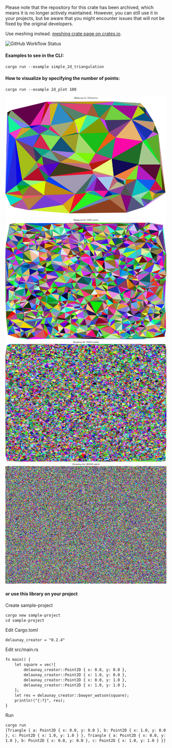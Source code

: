 Please note that the repository for this crate has been archived, which means it
is no longer actively maintained. However, you can still use it in your
projects, but be aware that you might encounter issues that will not be fixed by
the original developers.

Use meshing instead.
[meshing crate page on crates.io](https://crates.io/crates/meshing).

![GitHub Workflow Status](https://img.shields.io/github/actions/workflow/status/nash1111/delauny_creator/2dtest.yml?logo=github)

#### Examples to see in the CLI:

```
cargo run --example simple_2d_triangulation
```

#### How to visualize by specifying the number of points:

```
cargo run --example 2d_plot 100
```

![100points](examples/delaunay_2d_100_points.png)
![1000points](examples/delaunay_2d_1000_points.png)
![10000points](examples/delaunay_2d_10000_points.png)
![100000points](examples/delaunay_2d_100000_points.png)

#### or use this library on your project

Create sample-project

```
cargo new sample-project
cd sample-project
```

Edit Cargo.toml

```
delaunay_creator = "0.2.4"
```

Edit src/main.rs

```
fn main() {
    let square = vec![
        delaunay_creator::Point2D { x: 0.0, y: 0.0 },
        delaunay_creator::Point2D { x: 1.0, y: 0.0 },
        delaunay_creator::Point2D { x: 0.0, y: 1.0 },
        delaunay_creator::Point2D { x: 1.0, y: 1.0 },
    ];
    let res = delaunay_creator::bowyer_watson(square);
    println!("{:?}", res);
}
```

Run

```
cargo run
[Triangle { a: Point2D { x: 0.0, y: 0.0 }, b: Point2D { x: 1.0, y: 0.0 }, c: Point2D { x: 1.0, y: 1.0 } }, Triangle { a: Point2D { x: 0.0, y: 1.0 }, b: Point2D { x: 0.0, y: 0.0 }, c: Point2D { x: 1.0, y: 1.0 } }]
```
